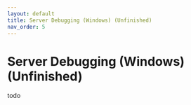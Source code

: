 ```yaml
---
layout: default
title: Server Debugging (Windows) (Unfinished)
nav_order: 5
---
```


# Server Debugging (Windows) (Unfinished)

todo